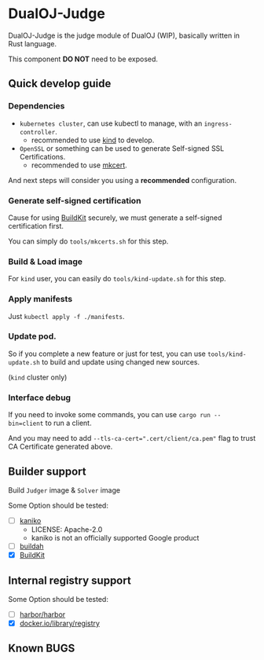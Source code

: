 # DualOJ-Judge

DualOJ-Judge is the judge module of DualOJ (WIP), basically written in Rust language.

This component **DO NOT** need to be exposed.

## Quick develop guide

### Dependencies

* `kubernetes cluster`, can use kubectl to manage, with an `ingress-controller`.
  * recommended to use [kind](https://github.com/kubernetes-sigs/kind) to develop.
* `OpenSSL` or something can be used to generate Self-signed SSL Certifications.
  * recommended to use [mkcert](https://github.com/FiloSottile/mkcert).

And next steps will consider you using a **recommended** configuration.

### Generate self-signed certification

Cause for using [BuildKit](https://github.com/moby/buildkit) securely, we must
generate a self-signed certification first.

You can simply do `tools/mkcerts.sh` for this step.

### Build & Load image

For `kind` user, you can easily do `tools/kind-update.sh` for this step.

### Apply manifests

Just `kubectl apply -f ./manifests`.

### Update pod.

So if you complete a new feature or just for test, you can use `tools/kind-update.sh`
to build and update using changed new sources.

(`kind` cluster only)

### Interface debug

If you need to invoke some commands, you can use `cargo run --bin=client` to run a client.

And you may need to add `--tls-ca-cert=".cert/client/ca.pem"` flag to trust CA Certificate generated above.

## Builder support

Build `Judger` image & `Solver` image

Some Option should be tested:

- [ ] [kaniko](https://github.com/GoogleContainerTools/kaniko)
  - LICENSE: Apache-2.0
  - kaniko is not an officially supported Google product
- [ ] [buildah](https://github.com/containers/buildah)
- [x] [BuildKit](https://github.com/moby/buildkit)

## Internal registry support

Some Option should be tested:

- [ ] [harbor/harbor](https://github.com/goharbor/harbor)
- [x] [docker.io/library/registry](https://hub.docker.com/_/registry/)

## Known BUGS
